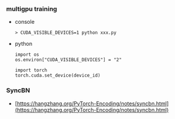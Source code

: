 ### multigpu training
- console
    ```
    > CUDA_VISIBLE_DEVICES=1 python xxx.py
    ```
- python
    ```
    import os
    os.environ["CUDA_VISIBLE_DEVICES"] = "2"
    ```

    ```
    import torch
    torch.cuda.set_device(device_id)
    ```

### SyncBN
- [https://hangzhang.org/PyTorch-Encoding/notes/syncbn.html](https://hangzhang.org/PyTorch-Encoding/notes/syncbn.html)